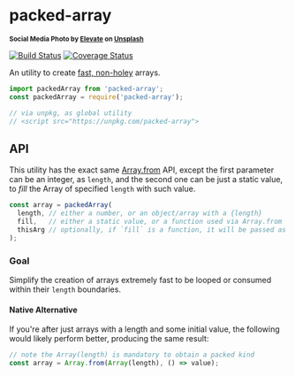 # packed-array

<sup>**Social Media Photo by [Elevate](https://unsplash.com/@elevatebeer) on [Unsplash](https://unsplash.com/)**</sup>

[![Build Status](https://travis-ci.com/WebReflection/packed-array.svg?branch=master)](https://travis-ci.com/WebReflection/packed-array) [![Coverage Status](https://coveralls.io/repos/github/WebReflection/packed-array/badge.svg?branch=master)](https://coveralls.io/github/WebReflection/packed-array?branch=master)

An utility to create [fast, non-holey](https://v8.dev/blog/elements-kinds) arrays.

```js
import packedArray from 'packed-array';
const packedArray = require('packed-array');

// via unpkg, as global utility
// <script src="https://unpkg.com/packed-array">
```

## API

This utility has the exact same [Array.from](https://developer.mozilla.org/en-US/docs/Web/JavaScript/Reference/Global_Objects/Array/from) API, except the first parameter can be an integer, as `length`, and the second one can be just a static value, to _fill_ the Array of specified `length` with such value.

```js
const array = packedArray(
  length, // either a number, or an object/array with a {length}
  fill,   // either a static value, or a function used via Array.from
  thisArg // optionally, if `fill` is a function, it will be passed as context
);
```

### Goal

Simplify the creation of arrays extremely fast to be looped or consumed within their `length` boundaries.

#### Native Alternative

If you're after just arrays with a length and some initial value, the following would likely perform better, producing the same result:

```js
// note the Array(length) is mandatory to obtain a packed kind
const array = Array.from(Array(length), () => value);
```
